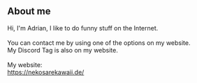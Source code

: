## About me 
Hi, I'm Adrian, I like to do funny stuff on the Internet.
<br>
<br>
You can contact me by using one of the options on my website.
<br>
My Discord Tag is also on my website.
<br>
<br>
My website:
<br>
https://nekosarekawaii.de/
